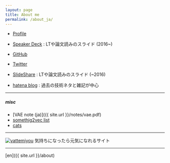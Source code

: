 ```yaml
---
layout: page
title: About me
permalink: /about_ja/
---
```


- [Profile](http://wkblab.github.io/member/nzw)
- [Speaker Deck](https://speakerdeck.com/nzw0301) : LTや論文読みのスライド (2016~)
- [GitHub](https://github.com/nzw0301)
- [Twitter](https://twitter.com/nzw0301)

- [SlideShare](http://www.slideshare.net/kentonozawa75) : LTや論文読みのスライド (~2016)
- [hatena blog](http://nzw.hatenablog.jp/) : 過去の技術ネタと雑記が中心


---

##### misc

- [VAE note (ja)]({{ site.url }}/notes/vae.pdf)
- [somethig2vec list](https://gist.github.com/nzw0301/333afc00bd508501268fa7bf40cafe4e)
- [cats](https://goo.gl/photos/LRmdx4dJQEZqvrQJ7)

---

[![yattemiyou](http://yattemiyou.sakura.ne.jp/img/logo_yattemiyou_small1.jpg)](http://yattemiyou.sakura.ne.jp/)
気持ちになったら元気になれるサイト

---

[en]({{ site.url }}/about)